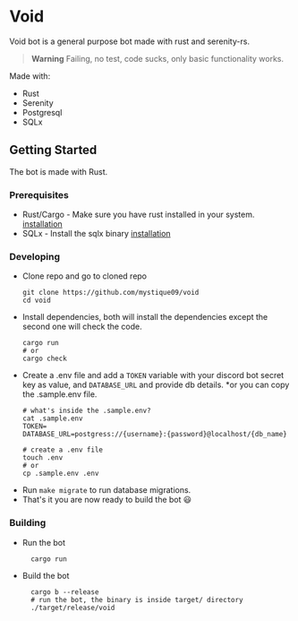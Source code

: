 # Void
Void bot is a general purpose bot made with rust and serenity-rs.

> **Warning**
> Failing, no test, code sucks, only basic functionality works.

Made with:
- Rust
- Serenity
- Postgresql
- SQLx

## Getting Started
The bot is made with Rust.

### Prerequisites
- Rust/Cargo - Make sure you have rust installed in your system. [installation](https://rust-lang.org/tools/install)
- SQLx - Install the sqlx binary [installation](https://github.com/launchbadge/sqlx#install)

### Developing
- Clone repo and go to cloned repo
  ```
  git clone https://github.com/mystique09/void
  cd void
  ```
- Install dependencies, both will install the dependencies except the second one will check the code.
  ```
  cargo run
  # or
  cargo check
  ```
- Create a .env file and add a `TOKEN` variable with your discord bot secret key as value, and `DATABASE_URL` and provide db details. *or you can copy the .sample.env file.
  ```
  # what's inside the .sample.env?
  cat .sample.env
  TOKEN=
  DATABASE_URL=postgress://{username}:{password}@localhost/{db_name}

  # create a .env file
  touch .env
  # or
  cp .sample.env .env
  ```
- Run `make migrate` to run database migrations.
- That's it you are now ready to build the bot :smiley:

### Building
- Run the bot
  ```
    cargo run
  ```
- Build the bot
  ```
    cargo b --release
    # run the bot, the binary is inside target/ directory
    ./target/release/void
  ```